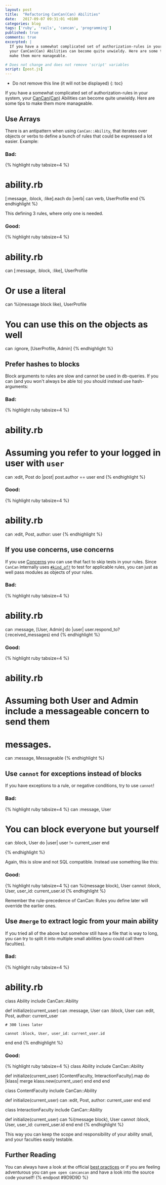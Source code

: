 ```yaml
---
layout: post
title:  "Refactoring CanCan(Can) Abilities"
date:   2017-09-07 09:31:01 +0100
categories: blog
tags: ['ruby', 'rails', 'cancan', 'programming']
published: true
comments: true
excerpted: |
  If you have a somewhat complicated set of authorization-rules in your system,
  your CanCan(Can) Abilities can become quite unwieldy. Here are some tips to
  make them more manageable.

# Does not change and does not remove 'script' variables
script: [post.js]
---
```


* Do not remove this line (it will not be displayed)
{: toc}

If you have a somewhat complicated set of authorization-rules in your system,
your [CanCan(Can)][cancan] Abilities can become quite unwieldy. Here are some tips to
make them more manageable.

## Use Arrays

There is an antipattern when using `CanCan::Ability`, that iterates over objects
or verbs to define a bunch of rules that could be expressed a lot easier.
Example:

### Bad:
{% highlight ruby tabsize=4 %}
# ability.rb

[:message, :block, :like].each do |verb|
  can verb, UserProfile
end
{% endhighlight %}

This defining 3 rules, where only one is needed.

### Good:
{% highlight ruby tabsize=4 %}
# ability.rb

can [:message, :block, :like], UserProfile

# Or use a literal

can %i(message block like), UserProfile

# You can use this on the objects as well
can :ignore, [UserProfile, Admin]
{% endhighlight %}

## Prefer hashes to blocks

Block arguments to rules are slow and cannot be used in db-queries. If you can
(and you won't always be able to) you should instead use hash-arguments:

### Bad:
{% highlight ruby tabsize=4 %}
# ability.rb

# Assuming you refer to your logged in user with `user`
can :edit, Post do |post|
  post.author == user
end
{% endhighlight %}

### Good:
{% highlight ruby tabsize=4 %}
# ability.rb

can :edit, Post, author: user
{% endhighlight %}

## If you use concerns, use concerns

If you use [Concerns][concerns] you can use that fact to skip tests in your
rules. Since `CanCan` internally uses [`#kind_of?`][kind_of] to test for
applicable rules, you can just as well pass modules as objects of your rules.

### Bad:
{% highlight ruby tabsize=4 %}
# ability.rb

can :message, [User, Admin] do |user|
  user.respond_to?(:received_messages)
end
{% endhighlight %}

### Good:
{% highlight ruby tabsize=4 %}
# ability.rb
# Assuming both User and Admin include a messageable concern to send them
# messages.

can :message, Messageable
{% endhighlight %}

## Use `cannot` for exceptions instead of blocks

If you have exceptions to a rule, or negative conditions, try to use `cannot`!
### Bad:
{% highlight ruby tabsize=4 %}
can :message, User

# You can block everyone but yourself
can :block, User do |user|
  user != current_user
end

{% endhighlight %}

Again, this is slow and not SQL compatible. Instead use something like this:

### Good:
{% highlight ruby tabsize=4 %}
can %i(message block), User
cannot :block, User, user_id: current_user.id
{% endhighlight %}

Remember the rule-precedence of CanCan: Rules you define later will override the
earlier ones.

## Use `#merge` to extract logic from your main ability

If you tried all of the above but somehow still have a file that is way to long,
you can try to split it into multiple small abilities (you could call them
faculties).
### Bad:
{% highlight ruby tabsize=4 %}
# ability.rb

class Ability
  include CanCan::Ability

  def initialize(current_user)
    can :message, User
    can :block, User
    can :edit, Post, author: current_user

    # 300 lines later

    cannot :block, User, user_id: current_user.id
  end
end
{% endhighlight %}

### Good:
{% highlight ruby tabsize=4 %}
class Ability
  include CanCan::Ability

  def initialize(current_user)
    [ContentFaculty, InteractionFaculty].map do |klass|
      merge klass.new(current_user)
     end
  end
end

class ContentFaculty
  include CanCan::Ability

  def initialize(current_user)
    can :edit, Post, author: current_user
  end
end

class InteractionFaculty
  include CanCan::Ability

  def initialize(current_user)
    can %i(message block), User
    cannot :block, User, user_id: current_user.id
  end
end
{% endhighlight %}

This way you can keep the scope and responsibility of your ability small, and
your faculties easily testable.

## Further Reading

You can always have a look at the official [best practices][cancan_practices] or
if you are feeling adventurous you can `gem open cancancan` and have a look into
the source code yourself!
{% endpost #9D9D9D %}

[cancan]: https://github.com/CanCanCommunity/cancancan/
[concerns]: http://api.rubyonrails.org/classes/ActiveSupport/Concern.html
[kind_of]: https://ruby-doc.org/core-2.4.1/Object.html#method-i-kind_of-3F
[cancan_practices]: https://github.com/CanCanCommunity/cancancan/wiki/Defining-Abilities:-Best-Practice


